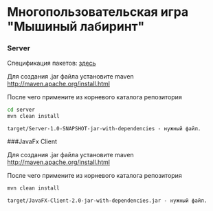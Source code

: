 # Многопользовательская игра "Мышиный лабиринт"




### Server

Спецификация пакетов: [здесь](packet-specs.md)

Для создания .jar файла установите maven
http://maven.apache.org/install.html

После чего примените из корневого каталога репозитория
```cmd
cd server
mvn clean install
```

```
target/Server-1.0-SNAPSHOT-jar-with-dependencies - нужный файл.
```

###JavaFx Client

Для создания .jar файла установите maven 
http://maven.apache.org/install.html

После чего примените из корневого каталога репозитория
```cmd
mvn clean install
```

```
target/JavaFX-Client-2.0-jar-with-dependencies.jar - нужный файл.
```